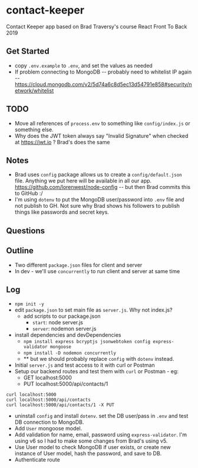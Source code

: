 # contact-keeper

Contact Keeper app based on Brad Traversy's course React Front To Back 2019

## Get Started
- copy `.env.example` to `.env`, and set the values as needed
- If problem connecting to MongoDB -- probably need to whitelist IP again -- https://cloud.mongodb.com/v2/5d74a6c8d5ec13d54791e858#security/network/whitelist

## TODO
- Move all references of `process.env` to something like `config/index.js` or something else.
- Why does the JWT token always say "Invalid Signature" when checked at https://jwt.io ?  Brad's does the same

## Notes
- Brad uses `config` package allows us to create a `config/default.json` file.  Anything we put here will be available in all our app. https://github.com/lorenwest/node-config -- but then Brad commits this to GitHub :/
- I'm using `dotenv` to put the MongoDB user/password into `.env` file and not publish to GH.  Not sure why Brad shows his followers to publish things like passwords and secret keys.

## Questions

## Outline
- Two different `package.json` files for client and server
- In dev - we'll use `concurrently` to run client and server at same time

## Log
- `npm init -y`
- edit `package.json` to set main file as `server.js`.  Why not index.js?
  - add scripts to our package.json
    - `start`: node server.js
    - `server`: nodemon server.js
- install dependencies and devDependencies
  - `npm install express bcryptjs jsonwebtoken config express-validator mongoose`
  - `npm install -D nodemon concurrently`
  - ** but we should probably replace `config` with `dotenv` instead.
- Initial `server.js` and test access to it with curl or Postman
- Setup our backend routes and test them with `curl` or Postman - eg:
  - GET localhost:5000
  - PUT localhost:5000/api/contacts/1
```
curl localhost:5000
curl localhost:5000/api/contacts
curl localhost:5000/api/contacts/1 -X PUT
```
- uninstall `config` and install `dotenv`.  set the DB user/pass in `.env` and test DB connection to MongoDB.
- Add `User` mongoose model.
- Add validation for name, email, password using `express-validator`.  I'm using v6 so I had to make some changes from Brad's using v5.  
- Use User model to check MongoDB if user exists, or create new instance of User model, hash the password, and save to DB.
- Authenticate route